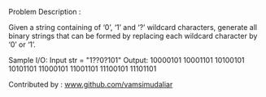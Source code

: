 Problem Description : 

Given a string containing of ‘0’, ‘1’ and ‘?’ wildcard characters, 
generate all binary strings that can be formed by replacing each wildcard character by ‘0’ or ‘1’.

Sample I/O:
Input str = "1??0?101"
Output:
10000101
10001101
10100101
10101101
11000101
11001101
11100101
11101101


Contributed by : www.github.com/vamsimudaliar